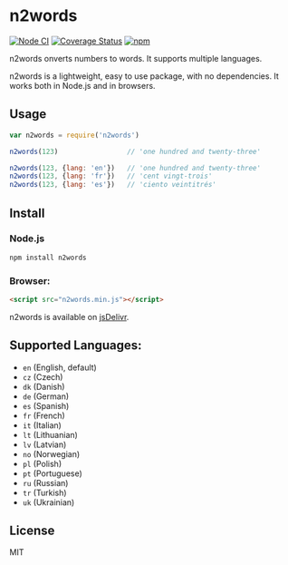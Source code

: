 # n2words

[![Node CI](https://github.com/forzagreen/n2words/workflows/Node%20CI/badge.svg?branch=master)](https://github.com/forzagreen/n2words/actions)
[![Coverage Status](https://coveralls.io/repos/github/forzagreen/n2words/badge.svg?branch=master)](https://coveralls.io/github/forzagreen/n2words?branch=master)
[![npm](https://img.shields.io/npm/v/n2words.svg)](https://www.npmjs.com/package/n2words)

n2words onverts numbers to words. It supports multiple languages.

n2words is a lightweight, easy to use package, with no dependencies. It works both in Node.js and in browsers.

## Usage

```js
var n2words = require('n2words')

n2words(123)                 // 'one hundred and twenty-three'

n2words(123, {lang: 'en'})   // 'one hundred and twenty-three'
n2words(123, {lang: 'fr'})   // 'cent vingt-trois'
n2words(123, {lang: 'es'})   // 'ciento veintitrés'

```

## Install

### Node.js

```sh
npm install n2words
```

### Browser:

```html
<script src="n2words.min.js"></script>
```
n2words is available on [jsDelivr](https://www.jsdelivr.com/package/npm/n2words).

## Supported Languages:

- `en` (English, default)
- `cz` (Czech)
- `dk` (Danish)
- `de` (German)
- `es` (Spanish)
- `fr` (French)
- `it` (Italian)
- `lt` (Lithuanian)
- `lv` (Latvian)
- `no` (Norwegian)
- `pl` (Polish)
- `pt` (Portuguese)
- `ru` (Russian)
- `tr` (Turkish)
- `uk` (Ukrainian)

## License

MIT

